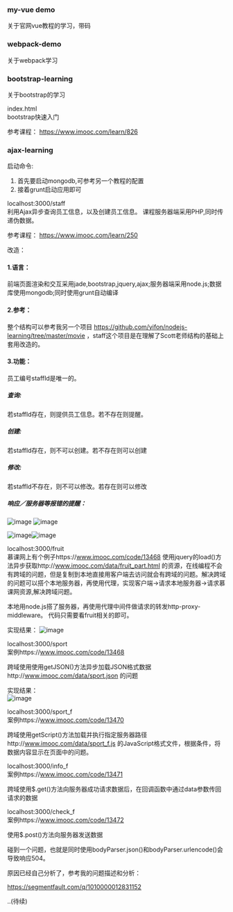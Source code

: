 ### my-vue demo
关于官网vue教程的学习，带码

### webpack-demo
关于webpack学习

### bootstrap-learning
关于bootstrap的学习

index.html  
bootstrap快速入门

参考课程： https://www.imooc.com/learn/826

### ajax-learning
启动命令:
1. 首先要启动mongodb,可参考另一个教程的配置
2. 接着grunt启动应用即可

localhost:3000/staff  
利用Ajax异步查询员工信息，以及创建员工信息。
课程服务器端采用PHP,同时传递伪数据。

参考课程： https://www.imooc.com/learn/250

改造：

#### 1.语言：
前端页面渲染和交互采用jade,bootstrap,jquery,ajax;服务器端采用node.js;数据库使用mongodb;同时使用grunt自动编译

#### 2.参考：
整个结构可以参考我另一个项目 https://github.com/yifon/nodejs-learning/tree/master/movie ，staff这个项目是在理解了Scott老师结构的基础上套用改造的。

#### 3.功能：
员工编号staffId是唯一的。
##### 查询:
若staffId存在，则提供员工信息。若不存在则提醒。
##### 创建:
若staffId存在，则不可以创建。若不存在则可以创建
##### 修改:
若staffId不存在，则不可以修改。若存在则可以修改
##### 响应／服务器等报错的提醒：
![image](https://github.com/yifon/WebLearning/blob/master/ajax-learning/public/images/2.png) ![image](https://github.com/yifon/WebLearning/blob/master/ajax-learning/public/images/4.png)


![image](https://github.com/yifon/WebLearning/blob/master/ajax-learning/public/images/3.png)![image](https://github.com/yifon/WebLearning/blob/master/ajax-learning/public/images/1.png)


localhost:3000/fruit  
慕课网上有个例子https://www.imooc.com/code/13468 使用jquery的load()方法异步获取http://www.imooc.com/data/fruit_part.html 的资源，在线编程不会有跨域的问题，但是复制到本地直接用客户端去访问就会有跨域的问题。解决跨域的问题可以搭个本地服务器，再使用代理，实现客户端->请求本地服务器->请求慕课网资源,解决跨域问题。

本地用node.js搭了服务器，再使用代理中间件做请求的转发http-proxy-middleware。
代码只需要看fruit相关的即可。

实现结果：
![image](https://github.com/yifon/WebLearning/blob/master/ajax-learning/public/images/fruit.png)

localhost:3000/sport  
案例https://www.imooc.com/code/13468  

跨域使用使用getJSON()方法异步加载JSON格式数据http://www.imooc.com/data/sport.json 的问题

实现结果：  
![image](https://github.com/yifon/WebLearning/blob/master/ajax-learning/public/images/sport.png)

localhost:3000/sport_f  
案例https://www.imooc.com/code/13470  

跨域使用getScript()方法加载并执行指定服务器路径http://www.imooc.com/data/sport_f.js 的JavaScript格式文件，根据条件，将数据内容显示在页面中的问题。

localhost:3000/info_f  
案例https://www.imooc.com/code/13471  

跨域使用$.get()方法向服务器成功请求数据后，在回调函数中通过data参数传回请求的数据  

localhost:3000/check_f  
案例https://www.imooc.com/code/13472  

使用$.post()方法向服务器发送数据  

碰到一个问题，也就是同时使用bodyParser.json()和bodyParser.urlencode()会导致响应504。  

原因已经自己分析了，参考我的问题描述和分析：  

https://segmentfault.com/q/1010000012831152  


..(待续)